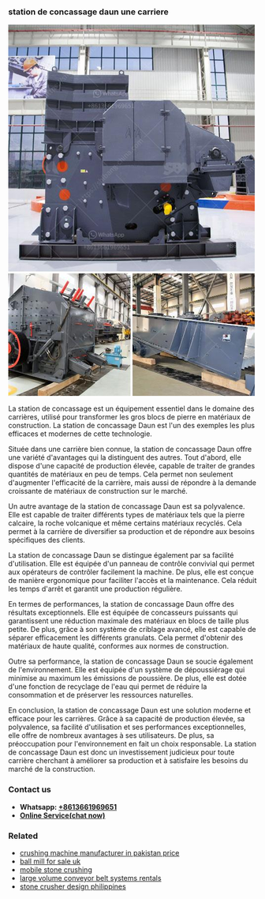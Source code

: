 <h3>station de concassage daun une carriere</h3><img src='1708587375.jpg' alt=''><p>La station de concassage est un équipement essentiel dans le domaine des carrières, utilisé pour transformer les gros blocs de pierre en matériaux de construction. La station de concassage Daun est l'un des exemples les plus efficaces et modernes de cette technologie.</p><p>Située dans une carrière bien connue, la station de concassage Daun offre une variété d'avantages qui la distinguent des autres. Tout d'abord, elle dispose d'une capacité de production élevée, capable de traiter de grandes quantités de matériaux en peu de temps. Cela permet non seulement d'augmenter l'efficacité de la carrière, mais aussi de répondre à la demande croissante de matériaux de construction sur le marché.</p><p>Un autre avantage de la station de concassage Daun est sa polyvalence. Elle est capable de traiter différents types de matériaux tels que la pierre calcaire, la roche volcanique et même certains matériaux recyclés. Cela permet à la carrière de diversifier sa production et de répondre aux besoins spécifiques des clients.</p><p>La station de concassage Daun se distingue également par sa facilité d'utilisation. Elle est équipée d'un panneau de contrôle convivial qui permet aux opérateurs de contrôler facilement la machine. De plus, elle est conçue de manière ergonomique pour faciliter l'accès et la maintenance. Cela réduit les temps d'arrêt et garantit une production régulière.</p><p>En termes de performances, la station de concassage Daun offre des résultats exceptionnels. Elle est équipée de concasseurs puissants qui garantissent une réduction maximale des matériaux en blocs de taille plus petite. De plus, grâce à son système de criblage avancé, elle est capable de séparer efficacement les différents granulats. Cela permet d'obtenir des matériaux de haute qualité, conformes aux normes de construction.</p><p>Outre sa performance, la station de concassage Daun se soucie également de l'environnement. Elle est équipée d'un système de dépoussiérage qui minimise au maximum les émissions de poussière. De plus, elle est dotée d'une fonction de recyclage de l'eau qui permet de réduire la consommation et de préserver les ressources naturelles.</p><p>En conclusion, la station de concassage Daun est une solution moderne et efficace pour les carrières. Grâce à sa capacité de production élevée, sa polyvalence, sa facilité d'utilisation et ses performances exceptionnelles, elle offre de nombreux avantages à ses utilisateurs. De plus, sa préoccupation pour l'environnement en fait un choix responsable. La station de concassage Daun est donc un investissement judicieux pour toute carrière cherchant à améliorer sa production et à satisfaire les besoins du marché de la construction.</p><h3>Contact us</h3><ul><li><strong>Whatsapp:&nbsp;<a href="https://wa.me/8613661969651">+8613661969651</a></strong></li><li><a href="https://swt.shibang-china.com/?git&amp;zhl&amp;station de concassage daun une carriere"><strong>Online Service(chat now)</strong></a></li></ul><h3>Related</h3><ul><li><a href='crushing machine manufacturer in pakistan price.md'>crushing machine manufacturer in pakistan price</a></li><li><a href='ball mill for sale uk.md'>ball mill for sale uk</a></li><li><a href='mobile stone crushing.md'>mobile stone crushing</a></li><li><a href='large volume conveyor belt systems rentals.md'>large volume conveyor belt systems rentals</a></li><li><a href='stone crusher design philippines.md'>stone crusher design philippines</a></li></ul>